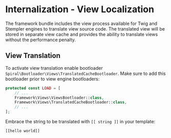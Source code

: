 # Internalization - View Localization
The framework bundle includes the view process available for Twig and Stempler engines to translate view source code.
The translated view will be stored in separate view cache and provides the ability to translate views without the performance 
penalty.

## View Translation
To activate view translation enable bootloader `Spiral\Bootloader\Views\TranslatedCacheBootloader`. Make sure to add
this bootloader prior to view engine bootloaders:

```php
protected const LOAD = [
    // ...
    Framework\Views\ViewsBootloader::class,
    Framework\Views\TranslatedCacheBootloader::class,
    // ...
];
```

Embrace the string to be translated with `[[ string ]]` in your template:

```html
[[hello world]]
```